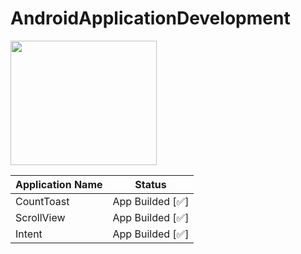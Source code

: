 # AndroidApplicationDevelopment
<a href="https://github.com/UdayKumarChunduru/AndroidInternship2k21" target="__blank"> <img align="center" src="https://telegra.ph/file/64d25b6effd7f5188ae95.png"  width="234" height="199" > </img></a>

| Application Name | Status |
| --- | --- |
| CountToast | App Builded [✅] |
| ScrollView | App Builded [✅] |
| Intent | App Builded [✅] |
